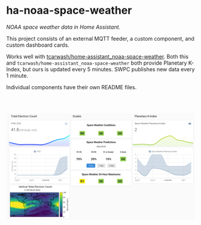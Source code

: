 # ha-noaa-space-weather

*NOAA space weather data in Home Assistant.*

This project consists of an external MQTT feeder, a custom component, and custom dashboard cards.

Works well with [tcarwash/home-assistant_noaa-space-weather](https://github.com/tcarwash/home-assistant_noaa-space-weather). Both this and `tcarwash/home-assistant_noaa-space-weather` both provide Planetary K-Index, but ours is updated every 5 minutes. SWPC publishes new data every 1 minute.

Individual components have their own README files.

<br><br>

![example dashboard](dashboard/dashboard.png)
